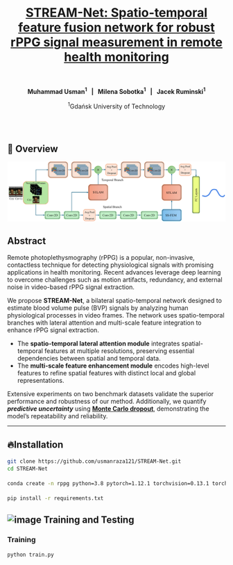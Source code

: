 <h1 align="center">
  <a href="https://doi.org/10.1016/j.knosys.2025.114080" target="_blank">
    STREAM-Net: Spatio-temporal feature fusion network for robust rPPG signal measurement in remote health monitoring
  </a>
</h1>


<div align="center" style="margin-top: 20px; margin-bottom: 20px;">

<br>

**Muhammad Usman<sup>1</sup> &nbsp;&nbsp;|&nbsp;&nbsp; Milena Sobotka<sup>1</sup> &nbsp;&nbsp;|&nbsp;&nbsp; Jacek Ruminski<sup>1</sup>**


<sup>1</sup>Gdańsk University of Technology

<br><br>

</div>


## 🚀 Overview
![STREAM-Net](figures/figure1.png)
## Abstract

Remote photoplethysmography (rPPG) is a popular, non-invasive, contactless technique for detecting physiological signals with promising applications in health monitoring. Recent advances leverage deep learning to overcome challenges such as motion artifacts, redundancy, and external noise in video-based rPPG signal extraction.

We propose **STREAM-Net**, a bilateral spatio-temporal network designed to estimate blood volume pulse (BVP) signals by analyzing human physiological processes in video frames. The network uses spatio-temporal branches with lateral attention and multi-scale feature integration to enhance rPPG signal extraction.

- The **spatio-temporal lateral attention module** integrates spatial-temporal features at multiple resolutions, preserving essential dependencies between spatial and temporal data.
- The **multi-scale feature enhancement module** encodes high-level features to refine spatial features with distinct local and global representations.

Extensive experiments on two benchmark datasets validate the superior performance and robustness of our method. Additionally, we quantify ***predictive uncertainty*** using **[Monte Carlo dropout](link)**, demonstrating the model’s repeatability and reliability.

---


## 🔥Installation
```bash
git clone https://github.com/usmanraza121/STREAM-Net.git
cd STREAM-Net

conda create -n rppg python=3.8 pytorch=1.12.1 torchvision=0.13.1 torchaudio=0.12.1 cudatoolkit=10.2 -c pytorch -q -y

pip install -r requirements.txt
```

## <img width="40" height="40" alt="image" src="https://github.com/user-attachments/assets/096a7afc-0e6d-42fe-8017-c8f9b6f38dff" /> Training and Testing
### Training
```bash
python train.py

```



